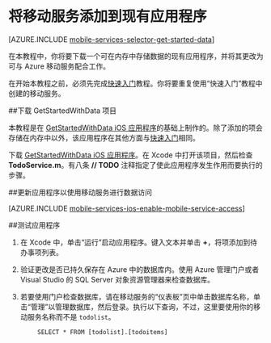 <properties
	pageTitle="将移动服务添加到 iOS 中的现有应用程序"
	description="了解如何开始使用移动服务来利用 iOS 应用程序中的数据。"
	services="mobile-services"
	documentationCenter="ios"
	authors="krisragh"
	manager="dwrede"
	editor=""/>

<tags
	ms.service="mobile-services"
	ms.date="07/01/2015"
	wacn.date="10/03/2015"/>

# 将移动服务添加到现有应用程序

[AZURE.INCLUDE [mobile-services-selector-get-started-data](../includes/mobile-services-selector-get-started-data.md)]

在本教程中，你将要下载一个可在内存中存储数据的现有应用程序，并将其更改为可与 Azure 移动服务配合工作。

在开始本教程之前，必须先完成[快速入门]教程。你将要重复使用“快速入门”教程中创建的移动服务。


##<a name="download-app"></a>下载 GetStartedWithData 项目

本教程是在 [GetStartedWithData iOS 应用程序]的基础上制作的。除了添加的项会存储在内存中以外，该应用程序在其他方面与[快速入门]相同。

下载 [GetStartedWithData iOS 应用程序]。在 Xcode 中打开该项目，然后检查 **TodoService.m**。有八条 **// TODO** 注释指定了使此应用程序发生作用而要执行的步骤。

##<a name="update-app"></a>更新应用程序以使用移动服务进行数据访问

[AZURE.INCLUDE [mobile-services-ios-enable-mobile-service-access](../includes/mobile-services-ios-enable-mobile-service-access.md)]

##<a name="test-app"></a>测试应用程序

1. 在 Xcode 中，单击“运行”启动应用程序。键入文本并单击 **+**，将项添加到待办事项列表。

2. 验证更改是否已持久保存在 Azure 中的数据库内。使用 Azure 管理门户或者 Visual Studio 的 SQL Server 对象资源管理器来检查数据库。

3. 若要使用门户检查数据库，请在移动服务的“仪表板”页中单击数据库名称，单击“管理”以管理数据库，然后登录。执行以下查询，不过，这里要使用你的移动服务名称而不是 `todolist`。

```
        SELECT * FROM [todolist].[todoitems]
```

<!-- Anchors. -->

[Download the iOS app project]: #download-app
[Create the mobile service]: #create-service
[Add a data table for storage]: #add-table
[Update the app to use Mobile Services]: #update-app
[Test the app against Mobile Services]: #test-app
[Next Steps]: #next-steps
[Download the service locally]: #download-the-service-locally
[Test the mobile service]: #test-the-service
[Publish the mobile service to Azure]: #publish-mobile-service


<!-- Images. -->

[0]: ./media/mobile-services-dotnet-backend-ios-get-started-data/mobile-quickstart-startup-ios.png
[8]: ./media/mobile-services-dotnet-backend-ios-get-started-data/mobile-dashboard-tab.png
[9]: ./media/mobile-services-dotnet-backend-ios-get-started-data/mobile-todoitem-data-browse.png
[17]: ./media/mobile-services-dotnet-backend-ios-get-started-data/manage-sql-azure-database.png
[18]: ./media/mobile-services-dotnet-backend-ios-get-started-data/sql-azure-query.png


<!-- URLs. -->

[Validate and modify data with scripts]: /documentation/articles/mobile-services-windows-store-dotnet-validate-modify-data-server-scripts
[Refine queries with paging]: /documentation/articles/mobile-services-ios-add-paging-data
[Get started with Mobile Services]: /documentation/articles/mobile-services-javascript-backend-windows-store-dotnet-get-started-ios
[Get started with data]: /documentation/articles/mobile-services-javascript-backend-windows-store-dotnet-get-started-with-data-ios

[Get started with push notifications]: /documentation/articles/mobile-services-javascript-backend-windows-store-dotnet-get-started-with-push-ios
[JavaScript backend version]: /documentation/articles/mobile-services-javascript-backend-windows-store-dotnet-get-started-with-data-ios


[Azure Management Portal]: https://manage.windowsazure.cn/
[Management Portal]: https://manage.windowsazure.cn/
[Install Xcode]: https://go.microsoft.com/fwLink/p/?LinkID=266532
[Mobile Services iOS SDK]: https://go.microsoft.com/fwLink/p/?LinkID=266533
[GitHub]: http://go.microsoft.com/fwlink/p/?LinkId=268622
[GitHub repo]: http://go.microsoft.com/fwlink/p/?LinkId=268784

[快速入门]: /documentation/articles/mobile-services-dotnet-backend-ios-get-started
[GetStartedWithData iOS 应用程序]: http://go.microsoft.com/fwlink/p/?LinkId=268622

<!---HONumber=71-->